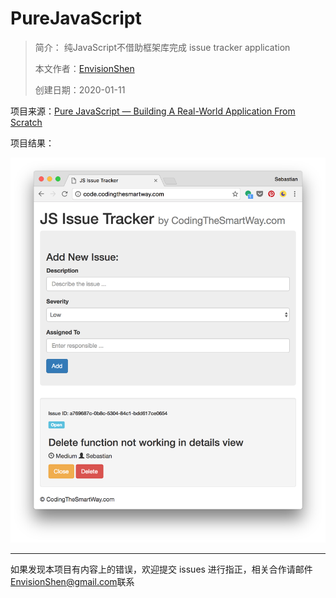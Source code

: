 # PureJavaScript

> 简介： 纯JavaScript不借助框架库完成 issue tracker application
>
> 本文作者：[EnvisionShen](https://github.com/MrEnvision)
>
> 创建日期：2020-01-11



项目来源：[Pure JavaScript — Building A Real-World Application From Scratch](https://medium.com/codingthesmartway-com-blog/pure-javascript-building-a-real-world-application-from-scratch-5213591cfcd6)

项目结果：

<img src="result.png"/>

------

如果发现本项目有内容上的错误，欢迎提交 issues 进行指正，相关合作请邮件<a href="mailto:EnvisionShen@gmail.com">EnvisionShen@gmail.com</a>联系
